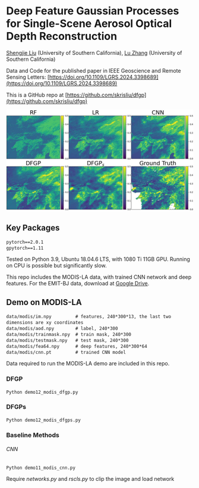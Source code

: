 # Deep Feature Gaussian Processes for Single-Scene Aerosol Optical Depth Reconstruction
[Shengjie Liu](https://skrisliu.com) (University of Southern California), [Lu Zhang](https://luzhangstat.github.io/) (University of Southern California)

Data and Code for the published paper in IEEE Geoscience and Remote Sensing Letters:  [https://doi.org/10.1109/LGRS.2024.3398689](https://doi.org/10.1109/LGRS.2024.3398689)

This is a GitHub repo at [https://github.com/skrisliu/dfgp](https://github.com/skrisliu/dfgp)

![AOD Reconstruction on the MODIS-LA data](dfgp.jpg)

## Key Packages
	pytorch==2.0.1
	gpytorch==1.11

Tested on Python 3.9, Ubuntu 18.04.6 LTS, with 1080 Ti 11GB GPU. Running on CPU is possible but significantly slow. 

This repo includes the MODIS-LA data, with trained CNN network and deep features. For the EMIT-BJ data, download at [Google Drive](https://drive.google.com/file/d/1BTZcS3HGaDS1ROhEObQK30LHvVZ3qesx/view?usp=drive_link). 

## Demo on MODIS-LA
	data/modis/im.npy         # features, 240*300*13, the last two dimensions are xy coordinates
	data/modis/aod.npy        # label, 240*300
	data/modis/trainmask.npy  # train mask, 240*300
	data/modis/testmask.npy   # test mask, 240*300
	data/modis/fea64.npy      # deep features, 240*300*64
	data/modis/cnn.pt         # trained CNN model

Data required to run the MODIS-LA demo are included in this repo.

### DFGP
	Python demo12_modis_dfgp.py


### DFGPs
	Python demo12_modis_dfgps.py

### Baseline Methods
###### CNN 
	Python demo11_modis_cnn.py

Require *networks.py* and *rscls.py* to clip the image and load network



